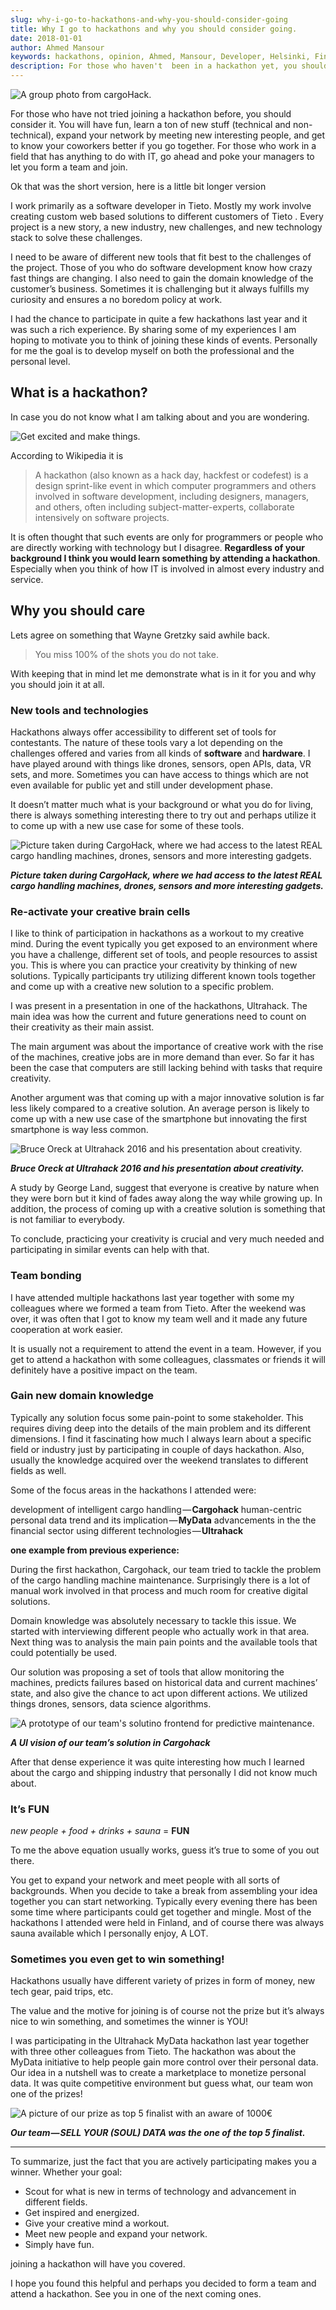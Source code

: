 ```yaml
---
slug: why-i-go-to-hackathons-and-why-you-should-consider-going
title: Why I go to hackathons and why you should consider going.
date: 2018-01-01
author: Ahmed Mansour
keywords: hackathons, opinion, Ahmed, Mansour, Developer, Helsinki, Finland, Innovation, Creativity, Developers
description: For those who haven't  been in a hackathon yet, you should. You will have fun, learn new stuff, expand your network by meeting new interesting people.
---
```


![A group photo from cargoHack.](hackathon1.png "A group photo from cargoHack")

For those who have not tried joining a hackathon before, you should consider it. You will have fun, learn a ton of new stuff (technical and non-technical), expand your network by meeting new interesting people, and get to know your coworkers better if you go together. For those who work in a field that has anything to do with IT, go ahead and poke your managers to let you form a team and join.

Ok that was the short version, here is a little bit longer version

I work primarily as a software developer in Tieto. Mostly my work involve creating custom web based solutions to different customers of Tieto . Every project is a new story, a new industry, new challenges, and new technology stack to solve these challenges.

I need to be aware of different new tools that fit best to the challenges of the project. Those of you who do software development know how crazy fast things are changing. I also need to gain the domain knowledge of the customer’s business. Sometimes it is challenging but it always fulfills my curiosity and ensures a no boredom policy at work.

I had the chance to participate in quite a few hackathons last year and it was such a rich experience. By sharing some of my experiences I am hoping to motivate you to think of joining these kinds of events. Personally for me the goal is to develop myself on both the professional and the personal level.

## What is a hackathon?

In case you do not know what I am talking about and you are wondering.

![Get excited and make things.](hackathon2.png)

According to Wikipedia it is

> A hackathon (also known as a hack day, hackfest or codefest) is a design sprint-like event in which computer programmers and others involved in software development, including designers, managers, and others, often including subject-matter-experts, collaborate intensively on software projects.

It is often thought that such events are only for programmers or people who are directly working with technology but I disagree. **Regardless of your background I think you would learn something by attending a hackathon**. Especially when you think of how IT is involved in almost every industry and service.

## Why you should care

Lets agree on something that Wayne Gretzky said awhile back.

> You miss 100% of the shots you do not take.

With keeping that in mind let me demonstrate what is in it for you and why you should join it at all.

### New tools and technologies

Hackathons always offer accessibility to different set of tools for contestants. The nature of these tools vary a lot depending on the challenges offered and varies from all kinds of **software** and **hardware**. I have played around with things like drones, sensors, open APIs, data, VR sets, and more. Sometimes you can have access to things which are not even available for public yet and still under development phase.

It doesn’t matter much what is your background or what you do for living, there is always something interesting there to try out and perhaps utilize it to come up with a new use case for some of these tools.

![Picture taken during CargoHack, where we had access to the latest REAL cargo handling machines, drones, sensors and more interesting gadgets.](hackathon3.png "Cargohack")

**_Picture taken during CargoHack, where we had access to the latest REAL cargo handling machines, drones, sensors and more interesting gadgets._**

### Re-activate your creative brain cells

I like to think of participation in hackathons as a workout to my creative mind. During the event typically you get exposed to an environment where you have a challenge, different set of tools, and people resources to assist you. This is where you can practice your creativity by thinking of new solutions. Typically participants try utilizing different known tools together and come up with a creative new solution to a specific problem.

I was present in a presentation in one of the hackathons, Ultrahack. The main idea was how the current and future generations need to count on their creativity as their main assist.

The main argument was about the importance of creative work with the rise of the machines, creative jobs are in more demand than ever. So far it has been the case that computers are still lacking behind with tasks that require creativity.

Another argument was that coming up with a major innovative solution is far less likely compared to a creative solution. An average person is likely to come up with a new use case of the smartphone but innovating the first smartphone is way less common.

![Bruce Oreck at Ultrahack 2016 and his presentation about creativity.](hackathon4.png "Bruce Oreck at Ultrahack 2016")

**_Bruce Oreck at Ultrahack 2016 and his presentation about creativity._**

A study by George Land, suggest that everyone is creative by nature when they were born but it kind of fades away along the way while growing up. In addition, the process of coming up with a creative solution is something that is not familiar to everybody.

To conclude, practicing your creativity is crucial and very much needed and participating in similar events can help with that.

### Team bonding

I have attended multiple hackathons last year together with some my colleagues where we formed a team from Tieto. After the weekend was over, it was often that I got to know my team well and it made any future cooperation at work easier.

It is usually not a requirement to attend the event in a team. However, if you get to attend a hackathon with some colleagues, classmates or friends it will definitely have a positive impact on the team.

### Gain new domain knowledge

Typically any solution focus some pain-point to some stakeholder. This requires diving deep into the details of the main problem and its different dimensions. I find it fascinating how much I always learn about a specific field or industry just by participating in couple of days hackathon. Also, usually the knowledge acquired over the weekend translates to different fields as well.

Some of the focus areas in the hackathons I attended were:

development of intelligent cargo handling — **Cargohack**
human-centric personal data trend and its implication — **MyData**
advancements in the the financial sector using different technologies — **Ultrahack**

**one example from previous experience:**

During the first hackathon, Cargohack, our team tried to tackle the problem of the cargo handling machine maintenance. Surprisingly there is a lot of manual work involved in that process and much room for creative digital solutions.

Domain knowledge was absolutely necessary to tackle this issue. We started with interviewing different people who actually work in that area. Next thing was to analysis the main pain points and the available tools that could potentially be used.

Our solution was proposing a set of tools that allow monitoring the machines, predicts failures based on historical data and current machines’ state, and also give the chance to act upon different actions. We utilized things drones, sensors, data science algorithms.

![A prototype of our team's solutino frontend for predictive maintenance.](hackathon5.png "A UI vision of our team’s solution in Cargohack")

**_A UI vision of our team’s solution in Cargohack_**

After that dense experience it was quite interesting how much I learned about the cargo and shipping industry that personally I did not know much about.

### It’s FUN

_new people + food + drinks + sauna_ = **FUN**

To me the above equation usually works, guess it’s true to some of you out there.

You get to expand your network and meet people with all sorts of backgrounds. When you decide to take a break from assembling your idea together you can start networking. Typically every evening there has been some time where participants could get together and mingle. Most of the hackathons I attended were held in Finland, and of course there was always sauna available which I personally enjoy, A LOT.

### Sometimes you even get to win something!

Hackathons usually have different variety of prizes in form of money, new tech gear, paid trips, etc.

The value and the motive for joining is of course not the prize but it’s always nice to win something, and sometimes the winner is YOU!

I was participating in the Ultrahack MyData hackathon last year together with three other colleagues from Tieto. The hackathon was about the MyData initiative to help people gain more control over their personal data. Our idea in a nutshell was to create a marketplace to monetize personal data. It was quite competitive environment but guess what, our team won one of the prizes!

![A picture of our prize as top 5 finalist with an aware of 1000€](/static/content/posts/why-i-go-to-hackathons/hackathon6.png "Our team — SELL YOUR (SOUL) DATA was the one of the top 5 finalist.")

**_Our team — SELL YOUR (SOUL) DATA was the one of the top 5 finalist._**

---

To summarize, just the fact that you are actively participating makes you a winner. Whether your goal:

- Scout for what is new in terms of technology and advancement in different fields.
- Get inspired and energized.
- Give your creative mind a workout.
- Meet new people and expand your network.
- Simply have fun.

joining a hackathon will have you covered.

I hope you found this helpful and perhaps you decided to form a team and attend a hackathon. See you in one of the next coming ones.
